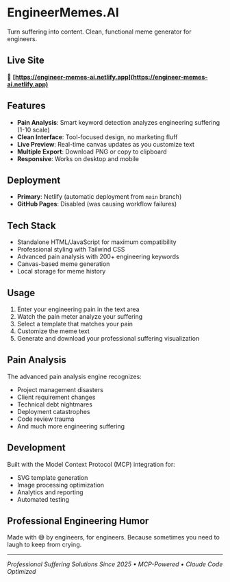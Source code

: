 # EngineerMemes.AI

Turn suffering into content. Clean, functional meme generator for engineers.

## Live Site

🚀 **[https://engineer-memes-ai.netlify.app](https://engineer-memes-ai.netlify.app)**

## Features

- **Pain Analysis**: Smart keyword detection analyzes engineering suffering (1-10 scale)
- **Clean Interface**: Tool-focused design, no marketing fluff
- **Live Preview**: Real-time canvas updates as you customize text
- **Multiple Export**: Download PNG or copy to clipboard
- **Responsive**: Works on desktop and mobile

## Deployment

- **Primary**: Netlify (automatic deployment from `main` branch)
- **GitHub Pages**: Disabled (was causing workflow failures)

## Tech Stack

- Standalone HTML/JavaScript for maximum compatibility
- Professional styling with Tailwind CSS
- Advanced pain analysis with 200+ engineering keywords
- Canvas-based meme generation
- Local storage for meme history

## Usage

1. Enter your engineering pain in the text area
2. Watch the pain meter analyze your suffering
3. Select a template that matches your pain
4. Customize the meme text
5. Generate and download your professional suffering visualization

## Pain Analysis

The advanced pain analysis engine recognizes:
- Project management disasters
- Client requirement changes
- Technical debt nightmares
- Deployment catastrophes
- Code review trauma
- And much more engineering suffering

## Development

Built with the Model Context Protocol (MCP) integration for:
- SVG template generation
- Image processing optimization
- Analytics and reporting
- Automated testing

## Professional Engineering Humor

Made with 😅 by engineers, for engineers. Because sometimes you need to laugh to keep from crying.

---

*Professional Suffering Solutions Since 2025 • MCP-Powered • Claude Code Optimized*
